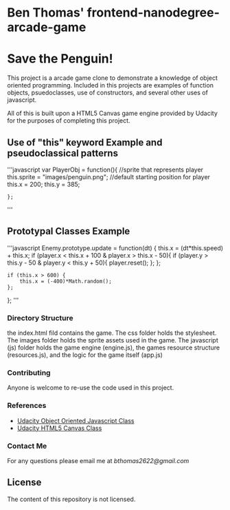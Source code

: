 Ben Thomas' frontend-nanodegree-arcade-game
===============================

# **Save the Penguin!**

This project is a arcade game clone to demonstrate a knowledge of object oriented programming. 
Included in this projects are examples of function objects, psuedoclasses, use of constructors, and 
several other uses of javascript. 

All of this is built upon a HTML5 Canvas game engine provided by Udacity for the purposes of 
completing this project. 

## Use of "this" keyword Example and pseudoclassical patterns

'''javascript
	var PlayerObj = function(){
	    //sprite that represents player
	    this.sprite = "images/penguin.png";
	    //default starting position for player
	    this.x = 200;
	    this.y = 385;

	};
'''

## Prototypal Classes Example 

'''javascript
Enemy.prototype.update = function(dt) {
    this.x = (dt*this.speed) + this.x;
    if (player.x < this.x + 100 & player.x > this.x - 50){
        if (player.y > this.y - 50 & player.y < this.y + 50){
            player.reset();
        };
    };

    if (this.x > 600) {
        this.x = (-400)*Math.random();
    };
};
'''

### Directory Structure

the index.html fild contains the game. The css folder holds the stylesheet. The images folder holds 
the sprite assets used in the game. The javascript (js) folder holds the game engine (engine.js), the games resource structure (resources.js), and the logic for the game itself (app.js)

### Contributing

Anyone is welcome to re-use the code used in this project.

### References

* [Udacity Object Oriented Javascript Class](https://www.udacity.com/course/object-oriented-javascript--ud015)
* [Udacity HTML5 Canvas Class](https://www.udacity.com/course/html5-canvas--ud292)

### Contact Me

For any questions please email me at _bthomas2622@gmail.com_

## License

The content of this repository is not licensed. 